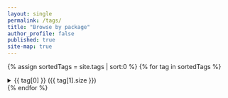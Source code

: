 ```yaml
---
layout: single
permalink: /tags/
title: "Browse by package"
author_profile: false
published: true
site-map: true
---
```


{% assign sortedTags = site.tags | sort:0 %}
{% for tag in sortedTags %}
  <details id="tag-{{ tag[0] }}">
    <summary>
      <a name="{{ tag[0] }}">{{ tag[0] }} <span>({{ tag[1].size }})</span></a>
    </summary>
    <ul>
      {% for post in tag[1] %}
        <li><a href="{{ post.url }}">{{ post.title }}</a> — {{ post.date | date_to_string }}</li>
      {% endfor %}
    </ul>
  </details>
{% endfor %}
